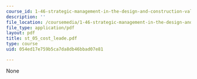```yaml
---
course_id: 1-46-strategic-management-in-the-design-and-construction-value-chain-fall-2003
description: ''
file_location: /coursemedia/1-46-strategic-management-in-the-design-and-construction-value-chain-fall-2003/054ed17e759b5ca7da8db46bbad07e81_st_05_cost_leade.pdf
file_type: application/pdf
layout: pdf
title: st_05_cost_leade.pdf
type: course
uid: 054ed17e759b5ca7da8db46bbad07e81

---
```

None